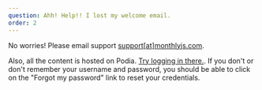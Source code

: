 ```yaml
---
question: Ahh! Help!! I lost my welcome email.
order: 2
---
```


No worries! Please email support [support[at]monthlyjs.com](mailto:support@monthlyjs.com).

Also, all the content is hosted on Podia. [Try logging in there.](https://store.selfteach.me/login). If you don't or don't remember your username and password, you should be able to click on the "Forgot my password" link to reset your credentials.
